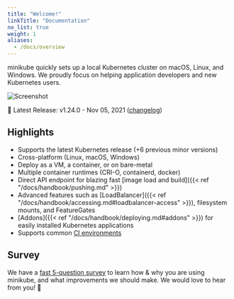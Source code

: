 ```yaml
---
title: "Welcome!"
linkTitle: "Documentation"
no_list: true
weight: 1
aliases:
  - /docs/overview
---
```


minikube quickly sets up a local Kubernetes cluster on macOS, Linux, and Windows. We proudly focus on helping application developers and new Kubernetes users.

![Screenshot](/images/screenshot.png)

🎉 Latest Release: v1.24.0 - Nov 05, 2021 ([changelog](https://github.com/kubernetes/minikube/blob/master/CHANGELOG.md))

## Highlights

* Supports the latest Kubernetes release (+6 previous minor versions)
* Cross-platform (Linux, macOS, Windows)
* Deploy as a VM, a container, or on bare-metal
* Multiple container runtimes (CRI-O, containerd, docker)
* Direct API endpoint for blazing fast [image load and build]({{< ref "/docs/handbook/pushing.md" >}})
* Advanced features such as [LoadBalancer]({{< ref "/docs/handbook/accessing.md#loadbalancer-access" >}}), filesystem mounts, and FeatureGates
* [Addons]({{< ref "/docs/handbook/deploying.md#addons" >}}) for easily installed Kubernetes applications
* Supports common [CI environments](https://github.com/minikube-ci/examples)


## Survey

We have a [fast 5-question survey](https://forms.gle/Gg3hG5ZySw8c1C24A) to learn how & why you are using minikube, and what improvements we should make. We would love to hear from you! 🙏
